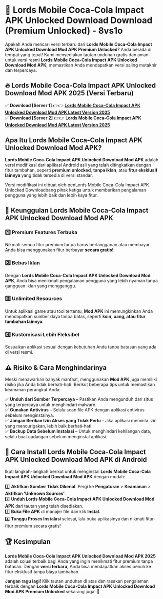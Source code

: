 # 🎯 Lords Mobile Coca-Cola Impact APK Unlocked Download  Download (Premium Unlocked) -  8vs1o

Apakah Anda mencari versi terbaru dari **Lords Mobile Coca-Cola Impact APK Unlocked Download Mod APK Premium Unlocked**? Anda berada di tempat yang tepat! Kami menyediakan tautan unduhan gratis dan aman untuk versi resmi **Lords Mobile Coca-Cola Impact APK Unlocked Download Mod APK**, memastikan Anda mendapatkan versi paling mutakhir dan terpercaya.

## 🔥 Lords Mobile Coca-Cola Impact APK Unlocked Download Mod APK 2025 (Versi Terbaru)

✅ **Download [Server 1]** 👉👉 [**Lords Mobile Coca-Cola Impact APK Unlocked Download Mod APK Latest Version 2025**](https://momento.my/?title=Lords_Mobile_Coca-Cola_Impact_APK_Unlocked_Download)  
✅ **Download [Server 2]** 👉👉 [**Lords Mobile Coca-Cola Impact APK Unlocked Download Mod APK Latest Version 2025**](https://momento.my/?title=Lords_Mobile_Coca-Cola_Impact_APK_Unlocked_Download)  

## Apa Itu Lords Mobile Coca-Cola Impact APK Unlocked Download Mod APK?

**Lords Mobile Coca-Cola Impact APK Unlocked Download Mod APK** adalah versi modifikasi dari aplikasi Android asli yang telah ditingkatkan dengan fitur tambahan, seperti **premium unlocked**, **tanpa iklan**, atau **fitur eksklusif lainnya** yang tidak tersedia di versi standar.

Versi modifikasi ini dibuat oleh penLords Mobile Coca-Cola Impact APK Unlocked Downloadbang pihak ketiga untuk memberikan pengalaman pengguna yang lebih baik dan lebih kaya fitur.

## 🎯 Keunggulan Lords Mobile Coca-Cola Impact APK Unlocked Download Mod APK

### 1️⃣ Premium Features Terbuka
Nikmati semua fitur premium tanpa harus berlangganan atau membayar. Anda bisa menggunakan fitur berbayar **secara gratis!**

### 2️⃣ Bebas Iklan
Dengan **Lords Mobile Coca-Cola Impact APK Unlocked Download Mod APK**, Anda bisa menikmati pengalaman pengguna yang lebih nyaman tanpa gangguan iklan yang mengganggu.

### 3️⃣ Unlimited Resources
Untuk aplikasi game atau tool tertentu, **Mod APK** ini memungkinkan Anda mendapatkan sumber daya tanpa batas, seperti **koin, uang, atau fitur tambahan lainnya**.

### 4️⃣ Kustomisasi Lebih Fleksibel
Sesuaikan aplikasi sesuai dengan kebutuhan Anda tanpa batasan yang ada di versi resmi.

## ⚠️ Risiko & Cara Menghindarinya

Meski menawarkan banyak manfaat, menggunakan **Mod APK** juga memiliki risiko jika Anda tidak berhati-hati. Berikut beberapa tips untuk memastikan keamanan perangkat Anda:

✅ **Unduh dari Sumber Terpercaya** – Pastikan Anda mengunduh dari situs yang terpercaya untuk menghindari malware.  
✅ **Gunakan Antivirus** – Selalu scan file APK dengan aplikasi antivirus sebelum menginstalnya.  
✅ **Jangan Berikan Izin Akses yang Tidak Perlu** – Jika aplikasi meminta izin yang mencurigakan, lebih baik berhati-hati.  
✅ **Backup Data Sebelum Instalasi** – Untuk menghindari kehilangan data, selalu buat cadangan sebelum menginstal aplikasi.

## 📌 Cara Install Lords Mobile Coca-Cola Impact APK Unlocked Download Mod APK di Android

Ikuti langkah-langkah berikut untuk menginstal **Lords Mobile Coca-Cola Impact APK Unlocked Download Mod APK** dengan mudah:

1️⃣ **Aktifkan Sumber Tidak Dikenal**: Pergi ke **Pengaturan** > **Keamanan** > **Aktifkan 'Unknown Sources'**.  
2️⃣ **Unduh Lords Mobile Coca-Cola Impact APK Unlocked Download Mod APK** dari tautan yang telah disediakan.  
3️⃣ **Buka File APK** di manajer file dan klik **Instal**.  
4️⃣ **Tunggu Proses Instalasi** selesai, lalu buka aplikasinya dan nikmati fitur-fitur premium secara gratis!

## 🏆 Kesimpulan

**Lords Mobile Coca-Cola Impact APK Unlocked Download Mod APK 2025** adalah solusi terbaik bagi Anda yang ingin menikmati fitur premium tanpa batasan. Dengan **versi terbaru**, Anda bisa mendapatkan akses penuh ke fitur eksklusif tanpa biaya tambahan.

**Jangan ragu lagi!** Klik tautan unduhan di atas dan rasakan pengalaman terbaik dengan **Lords Mobile Coca-Cola Impact APK Unlocked Download Mod APK Premium Unlocked** sekarang juga! 🚀
